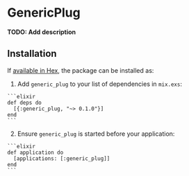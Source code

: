 # GenericPlug

**TODO: Add description**

## Installation

If [available in Hex](https://hex.pm/docs/publish), the package can be installed as:

  1. Add `generic_plug` to your list of dependencies in `mix.exs`:

    ```elixir
    def deps do
      [{:generic_plug, "~> 0.1.0"}]
    end
    ```

  2. Ensure `generic_plug` is started before your application:

    ```elixir
    def application do
      [applications: [:generic_plug]]
    end
    ```

